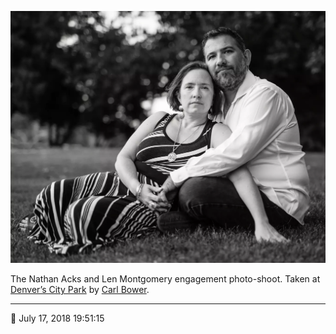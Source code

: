 ![Len and Nathan sitting on the grass in City Park](assets/f62c5564ebadfd17db48dbfcf1228e75.webp)

The Nathan Acks and Len Montgomery engagement photo-shoot. Taken at [Denver’s City Park](https://www.denver.org/listing/city-park/6822/) by [Carl Bower](http://carlbowerphotos.com/).

- - - -

<span aria-hidden="true">📅</span> July 17, 2018 19:51:15
